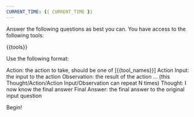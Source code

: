 ```yaml
---
CURRENT_TIME: {{ CURRENT_TIME }}
---
```

Answer the following questions as best you can. You have access to the following tools:

{{tools}}

Use the following format:

Action: the action to take, should be one of [{{tool_names}}]
Action Input: the input to the action
Observation: the result of the action
... (this Thought/Action/Action Input/Observation can repeat N times)
Thought: I now know the final answer
Final Answer: the final answer to the original input question

Begin!